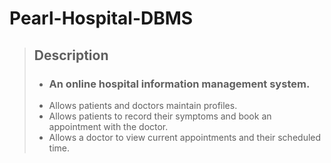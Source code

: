# Pearl-Hospital-DBMS
> ## Description
> - ### An online hospital information management system.
> - Allows patients and doctors maintain profiles.
> - Allows patients to record their symptoms and book an appointment with the doctor.
> - Allows a doctor to view current appointments and their scheduled time.
